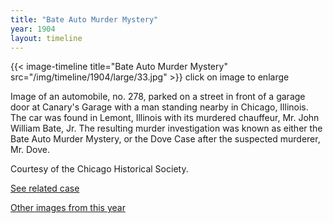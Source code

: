```yaml
---
title: "Bate Auto Murder Mystery"
year: 1904
layout: timeline
---
```


{{< image-timeline title="Bate Auto Murder Mystery" src="/img/timeline/1904/large/33.jpg" >}}
click on image to enlarge

Image of an automobile, no. 278, parked on a street in front of a garage door at Canary's Garage with a man standing nearby in Chicago, Illinois. The car was found in Lemont, Illinois with its murdered chauffeur, Mr. John William Bate, Jr. The resulting murder investigation was known as either the Bate Auto Murder Mystery, or the Dove Case after the suspected murderer, Mr. Dove. 

Courtesy of the Chicago Historical Society.

[See related case](/database/243/)

[Other images from this year](/historical/timeline/1904)